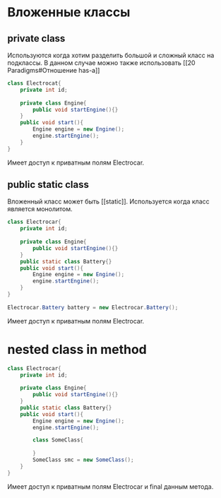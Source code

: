 # Вложенные классы
## private class
Используются когда хотим разделить большой и сложный класс на подклассы. В данном случае можно также использовать [[20 Paradigms#Отношение has-a]]
```java
class Electrocat{  
    private int id;  
  
    private class Engine{  
        public void startEngine(){}  
    }  
    public void start(){  
        Engine engine = new Engine();  
        engine.startEngine();  
    }  
}
```
Имеет доступ к приватным полям Electrocar.

## public static class
Вложенный класс может быть [[static]]. Используется когда класс является монолитом.
```java
class Electrocar{  
    private int id;  
  
    private class Engine{  
        public void startEngine(){}  
    }  
    public static class Battery{}  
    public void start(){  
        Engine engine = new Engine();  
        engine.startEngine();  
    }  
}  
  
Electrocar.Battery battery = new Electrocar.Battery();
```
Имеет доступ к приватным полям Electrocar.

# nested class in method
```java
class Electrocar{  
    private int id;  
  
    private class Engine{  
        public void startEngine(){}  
    }  
    public static class Battery{}  
    public void start(){  
        Engine engine = new Engine();  
        engine.startEngine();

		class SomeClass{
			
		}
		SomeClass smc = new SomeClass();
    }  
}  
```

Имеет доступ к приватным полям Electrocar и final данным метода.